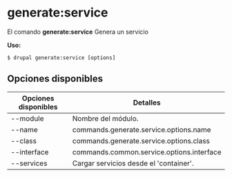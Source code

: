 # generate:service
El comando **generate:service** Genera un servicio

**Uso:**
```
$ drupal generate:service [options] 
```

## Opciones disponibles
Opciones disponibles | Detalles
-------|-------------
--module | Nombre del módulo.
--name | commands.generate.service.options.name
--class | commands.generate.service.options.class
--interface | commands.common.service.options.interface
--services | Cargar servicios desde el 'container'.

